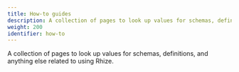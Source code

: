 ```yaml
---
title: How-to guides
description: A collection of pages to look up values for schemas, definitions, and anything else related to using Rhize. 
weight: 200
identifier: how-to
---
```


A collection of pages to look up values for schemas, definitions, and anything else related to using Rhize. 
